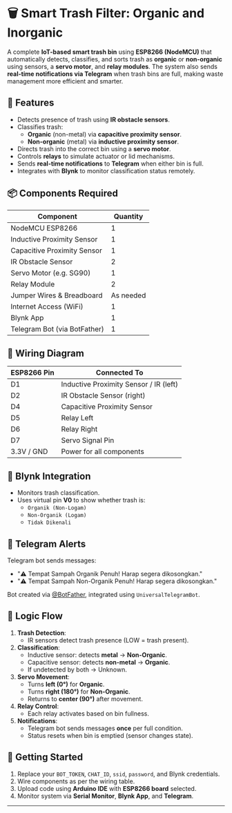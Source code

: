 # 🗑️ Smart Trash Filter: Organic and Inorganic

A complete **IoT-based smart trash bin** using **ESP8266 (NodeMCU)** that automatically detects, classifies, and sorts trash as **organic** or **non-organic** using sensors, a **servo motor**, and **relay modules**. The system also sends **real-time notifications via Telegram** when trash bins are full, making waste management more efficient and smarter.

## 🧠 Features
- Detects presence of trash using **IR obstacle sensors**.
- Classifies trash:
  - **Organic** (non-metal) via **capacitive proximity sensor**.
  - **Non-organic** (metal) via **inductive proximity sensor**.
- Directs trash into the correct bin using a **servo motor**.
- Controls **relays** to simulate actuator or lid mechanisms.
- Sends **real-time notifications** to **Telegram** when either bin is full.
- Integrates with **Blynk** to monitor classification status remotely.

## 📦 Components Required

| Component                     | Quantity |
|------------------------------|----------|
| NodeMCU ESP8266              | 1        |
| Inductive Proximity Sensor   | 1        |
| Capacitive Proximity Sensor  | 1        |
| IR Obstacle Sensor           | 2        |
| Servo Motor (e.g. SG90)      | 1        |
| Relay Module                 | 2        |
| Jumper Wires & Breadboard    | As needed|
| Internet Access (WiFi)       | 1        |
| Blynk App                    | 1        |
| Telegram Bot (via BotFather) | 1        |

## 🔌 Wiring Diagram

| ESP8266 Pin | Connected To                     |
|-------------|----------------------------------|
| D1          | Inductive Proximity Sensor / IR (left) |
| D2          | IR Obstacle Sensor (right)       |
| D4          | Capacitive Proximity Sensor      |
| D5          | Relay Left                       |
| D6          | Relay Right                      |
| D7          | Servo Signal Pin                 |
| 3.3V / GND  | Power for all components         |

## 📲 Blynk Integration
- Monitors trash classification.
- Uses virtual pin **V0** to show whether trash is:
  - `Organik (Non-Logam)`
  - `Non-Organik (Logam)`
  - `Tidak Dikenali`

## 💬 Telegram Alerts
Telegram bot sends messages:
- "⚠️ Tempat Sampah Organik Penuh! Harap segera dikosongkan."
- "⚠️ Tempat Sampah Non-Organik Penuh! Harap segera dikosongkan."

Bot created via [@BotFather](https://t.me/BotFather), integrated using `UniversalTelegramBot`.

## 🔁 Logic Flow

1. **Trash Detection**:
   - IR sensors detect trash presence (LOW = trash present).
2. **Classification**:
   - Inductive sensor: detects **metal** → **Non-Organic**.
   - Capacitive sensor: detects **non-metal** → **Organic**.
   - If undetected by both → Unknown.
3. **Servo Movement**:
   - Turns **left (0°)** for **Organic**.
   - Turns **right (180°)** for **Non-Organic**.
   - Returns to **center (90°)** after movement.
4. **Relay Control**:
   - Each relay activates based on bin fullness.
5. **Notifications**:
   - Telegram bot sends messages **once** per full condition.
   - Status resets when bin is emptied (sensor changes state).

## 🚀 Getting Started

1. Replace your `BOT_TOKEN`, `CHAT_ID`, `ssid`, `password`, and Blynk credentials.
2. Wire components as per the wiring table.
3. Upload code using **Arduino IDE** with **ESP8266 board** selected.
4. Monitor system via **Serial Monitor**, **Blynk App**, and **Telegram**.

---
